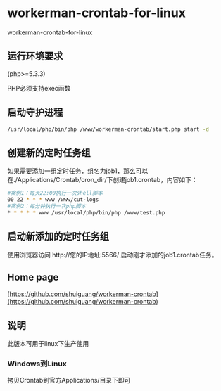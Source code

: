 # workerman-crontab-for-linux
workerman-crontab-for-linux

## 运行环境要求
(php>=5.3.3)

PHP必须支持exec函数

## 启动守护进程
```sh
/usr/local/php/bin/php /www/workerman-crontab/start.php start -d
```

## 创建新的定时任务组
如果需要添加一组定时任务，组名为job1，那么可以在./Applications/Crontab/cron_dir/下创建job1.crontab，内容如下：
```sh
#案例1：每天22:00执行一次shell脚本
00 22 * * * www /www/cut-logs
#案例2：每分钟执行一次php脚本
* * * * * www /usr/local/php/bin/php /www/test.php
```

## 启动新添加的定时任务组
使用浏览器访问
http://您的IP地址:5566/
启动刚才添加的job1.crontab任务。

## Home page
[https://github.com/shuiguang/workerman-crontab](https://github.com/shuiguang/workerman-crontab)

## 说明
此版本可用于linux下生产使用

### Windows到Linux
拷贝Crontab到官方Applications/目录下即可

